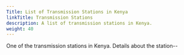 ```yaml
---
Title: List of Transmission Stations in Kenya
linkTitle: Transmission Stations
description: A list of transmission stations in Kenya.
weight: 40
---
```

One of the transmission stations in Kenya. Details about the station--